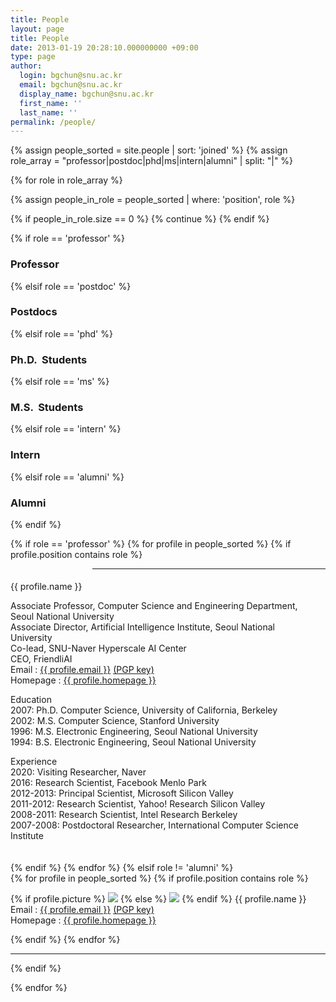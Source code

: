 ```yaml
---
title: People
layout: page
title: People
date: 2013-01-19 20:28:10.000000000 +09:00
type: page
author:
  login: bgchun@snu.ac.kr
  email: bgchun@snu.ac.kr
  display_name: bgchun@snu.ac.kr
  first_name: ''
  last_name: ''
permalink: /people/
---
```


{% assign people_sorted = site.people | sort: 'joined' %}
{% assign role_array = "professor|postdoc|phd|ms|intern|alumni" | split: "|" %}

{% for role in role_array %}

{% assign people_in_role = people_sorted | where: 'position', role %}

<!-- Skip section if there's nobody -->
{% if people_in_role.size == 0 %}
  {% continue %}
{% endif %}

<div class="pos_header">

{% if role == 'professor' %}
<h3>Professor</h3>
 {% elsif role == 'postdoc' %}
<h3>Postdocs</h3>
 {% elsif role == 'phd' %}
<h3>Ph.D.  Students</h3>
 {% elsif role == 'ms' %}
<h3>M.S.  Students</h3>
 {% elsif role == 'intern' %}
<h3>Intern</h3>
 {% elsif role == 'alumni' %}
<h3>Alumni</h3>
{% endif %}
</div>

{% if role == 'professor' %}
{% for profile in people_sorted %}
{% if profile.position contains role %}
<div class="one_fourth">
    <img src="{{ profile.picture }}" alt="">
</div>
<div class="three_fourth last">
    <div class="person-desc">
        <div class="person-author person-author-dark clearfix">
            <div class="person-author-wrapper">
                <span class="person-name">{{ profile.name }}</span>
                <span class="person-title"></span>
            </div>
            <div class="clear"></div>
        </div>
        <div class="person-content">
            <p>
            Associate Professor, Computer Science and Engineering Department, Seoul National University<br>
            Associate Director, Artificial Intelligence Institute, Seoul National University<br>
            Co-lead, SNU-Naver Hyperscale AI Center<br>
            CEO, FriendliAI<br>
            Email : <a href="mailto:{{ profile.email }}">{{ profile.email }}</a> <a href="{{ profile.pgpkey }}" target="_blank" rel="noopener noreferrer">(PGP key)</a><br>
            Homepage : <a href="{{ profile.homepage }}" target="_blank" rel="noopener noreferrer">{{ profile.homepage }}</a>
            </p>
            <p>Education<br>
            2007: Ph.D. Computer Science, University of California, Berkeley<br>
            2002: M.S. Computer Science, Stanford University<br>
            1996: M.S. Electronic Engineering, Seoul National University<br>
            1994: B.S. Electronic Engineering, Seoul National University</p>
            <p>Experience<br>
            2020: Visiting Researcher, Naver<br>
            2016: Research Scientist, Facebook Menlo Park<br>
            2012-2013: Principal Scientist, Microsoft Silicon Valley<br>
            2011-2012: Research Scientist, Yahoo! Research Silicon Valley<br>
            2008-2011: Research Scientist, Intel Research Berkeley<br>
            2007-2008: Postdoctoral Researcher, International Computer Science Institute<br>
            </p>
        </div>
    </div>
</div>
<hr>
{% endif %}
{% endfor %}
{% elsif role != 'alumni' %}
<div class="content list people">
  {% for profile in people_sorted %}
    {% if profile.position contains role %}
      <div class="list-item-people">
        <p class="list-post-title">
          {% if profile.picture %}
            <img class="profile-thumbnail" src="{{profile.picture}}">
          {% else %}
            <img class="profile-thumbnail" src="http://evansheline.com/wp-content/uploads/2011/02/facebook-Storm-Trooper.jpg">
          {% endif %}
          {{ profile.name }}
          Email :&nbsp;<a href="mailto:{{ profile.email }}">{{ profile.email }}</a>&nbsp;<a href="{{ profile.pgpkey }}" target="_blank" rel="noopener noreferrer">(PGP key)</a><br>
          Homepage :&nbsp;<a href="{{ profile.homepage }}" target="_blank" rel="noopener noreferrer">{{ profile.homepage }}</a>
        </p>
      </div>
    {% endif %}
  {% endfor %}
</div>
<hr>
{% endif %}


{% endfor %}

<style>
.one_fourth {
    width: 22%;
}
.one_half, .one_third, .two_third, .three_fourth, .one_fourth {
    margin-right: 4%;
    float: left;
    margin-bottom: 20px;
    position: relative;
}
#main .last {
    margin-right: 0 !important;
    clear: right;
}
</style>
